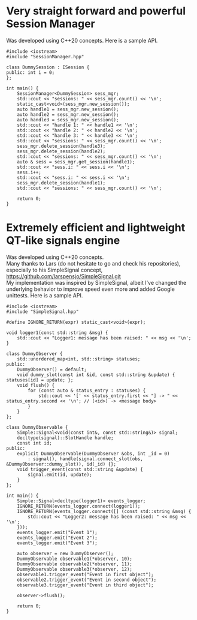 # Very straight forward and powerful Session Manager
Was developed using C++20 concepts. Here is a sample API.
```
#include <iostream>
#include "SessionManager.hpp"

class DummySession : ISession {
public: int i = 0;
};

int main() {
    SessionManager<DummySession> sess_mgr;
    std::cout << "sessions: " << sess_mgr.count() << '\n';
    static_cast<void>(sess_mgr.new_session());
    auto handle1 = sess_mgr.new_session();
    auto handle2 = sess_mgr.new_session();
    auto handle3 = sess_mgr.new_session();
    std::cout << "handle 1: " << handle1 << '\n';
    std::cout << "handle 2: " << handle2 << '\n';
    std::cout << "handle 3: " << handle3 << '\n';
    std::cout << "sessions: " << sess_mgr.count() << '\n';
    sess_mgr.delete_session(handle3);
    sess_mgr.delete_session(handle2);
    std::cout << "sessions: " << sess_mgr.count() << '\n';
    auto & sess = sess_mgr.get_session(handle1);
    std::cout << "sess.i: " << sess.i << '\n';
    sess.i++;
    std::cout << "sess.i: " << sess.i << '\n';
    sess_mgr.delete_session(handle1);
    std::cout << "sessions: " << sess_mgr.count() << '\n';

    return 0;
}
```
# Extremely efficient and lightweight QT-like signals engine
Was developed using C++20 concepts.  
Many thanks to Lars (do not hesitate to go and check his repositories), especially to his SimpleSignal concept, https://github.com/larspensjo/SimpleSignal.git  
My implementation was inspired by SimpleSignal, albeit I've changed the underlying behavior to improve speed even more and added Google unittests. Here is a sample API.
```
#include <iostream>
#include "SimpleSignal.hpp"

#define IGNORE_RETURN(expr) static_cast<void>(expr);

void logger1(const std::string &msg) {
    std::cout << "Logger1: message has been raised: " << msg << '\n';
}

class DummyObserver {
    std::unordered_map<int, std::string> statuses;
public:
    DummyObserver() = default;
    void dummy_slot(const int &id, const std::string &update) { statuses[id] = update; };
    void flush() {
        for (const auto & status_entry : statuses) {
            std::cout << '[' << status_entry.first << "] -> " << status_entry.second << '\n'; // [<id>] -> <message body>
        }
    }
};

class DummyObservable {
    Simple::Signal<void(const int&, const std::string&)> signal;
    decltype(signal)::SlotHandle handle;
    const int id;
public:
    explicit DummyObservable(DummyObserver &obs, int _id = 0)
        : signal(), handle(signal.connect_slot(obs, &DummyObserver::dummy_slot)), id(_id) {};
    void trigger_event(const std::string &update) {
        signal.emit(id, update);
    }
};

int main() {
    Simple::Signal<decltype(logger1)> events_logger;
    IGNORE_RETURN(events_logger.connect(logger1));
    IGNORE_RETURN(events_logger.connect([] (const std::string &msg) {
        std::cout << "Logger2: message has been raised: " << msg << '\n';
    }));
    events_logger.emit("Event 1");
    events_logger.emit("Event 2");
    events_logger.emit("Event 3");

    auto observer = new DummyObserver();
    DummyObservable observable1(*observer, 10);
    DummyObservable observable2(*observer, 11);
    DummyObservable observable3(*observer, 12);
    observable1.trigger_event("Event in first object");
    observable2.trigger_event("Event in second object");
    observable3.trigger_event("Event in third object");

    observer->flush();

    return 0;
}
```
